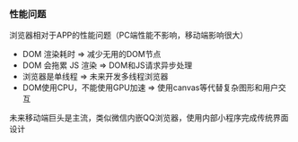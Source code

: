 ### 性能问题

浏览器相对于APP的性能问题（PC端性能不影响，移动端影响很大）

- DOM 渲染耗时 => 减少无用的DOM节点
- DOM 会拖累 JS 渲染 => DOM和JS请求异步处理
- 浏览器是单线程 => 未来开发多线程浏览器
- DOM使用CPU，不能使用GPU加速 => 使用canvas等代替复杂图形和用户交互

未来移动端巨头是主流，类似微信内嵌QQ浏览器，使用内部小程序完成传统界面设计

